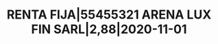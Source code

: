 ---
layout: asset
title: RENTA FIJA|55455321 ARENA LUX FIN SARL|2,88|2020-11-01
isin: XS1577948174
---